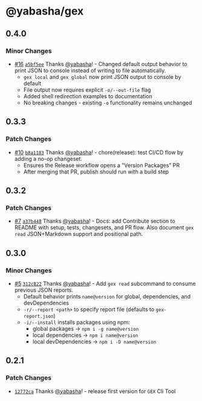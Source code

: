 # @yabasha/gex

## 0.4.0

### Minor Changes

- [#16](https://github.com/yabasha/yabasha-gex/pull/16) [`a5bf5ee`](https://github.com/yabasha/yabasha-gex/commit/a5bf5ee7c129bc61e97cd023a397c790eaf32f99) Thanks [@yabasha](https://github.com/yabasha)! - Changed default output behavior to print JSON to console instead of writing to file automatically.
  - `gex local` and `gex global` now print JSON output to console by default
  - File output now requires explicit `-o/--out-file` flag
  - Added shell redirection examples to documentation
  - No breaking changes - existing `-o` functionality remains unchanged

## 0.3.3

### Patch Changes

- [#10](https://github.com/yabasha/yabasha-gex/pull/10) [`b8a1183`](https://github.com/yabasha/yabasha-gex/commit/b8a1183afefa81374ed8163728b170e8c1c0935b) Thanks [@yabasha](https://github.com/yabasha)! - chore(release): test CI/CD flow by adding a no-op changeset.
  - Ensures the Release workflow opens a "Version Packages" PR
  - After merging that PR, publish should run with a build step

## 0.3.2

### Patch Changes

- [#7](https://github.com/yabasha/yabasha-gex/pull/7) [`a37b448`](https://github.com/yabasha/yabasha-gex/commit/a37b4484b135cf8a809fde762d0174cfed8e94d5) Thanks [@yabasha](https://github.com/yabasha)! - Docs: add Contribute section to README with setup, tests, changesets, and PR flow. Also document `gex read` JSON+Markdown support and positional path.

## 0.3.0

### Minor Changes

- [#5](https://github.com/yabasha/yabasha-gex/pull/5) [`312c822`](https://github.com/yabasha/yabasha-gex/commit/312c822c3d08d53686ceca2a92d62d5e0d800d99) Thanks [@yabasha](https://github.com/yabasha)! - Add `gex read` subcommand to consume previous JSON reports.
  - Default behavior prints `name@version` for global, dependencies, and devDependencies
  - `-r/--report <path>` to specify report file (defaults to `gex-report.json`)
  - `-i/--install` installs packages using npm:
    - global packages → `npm i -g name@version`
    - local dependencies → `npm i name@version`
    - local devDependencies → `npm i -D name@version`

## 0.2.1

### Patch Changes

- [`12772ca`](https://github.com/yabasha/yabasha-gex/commit/12772ca7325addca0e2744f58adaed810cce3a7e) Thanks [@yabasha](https://github.com/yabasha)! - release first version for `GEX` Cli Tool
